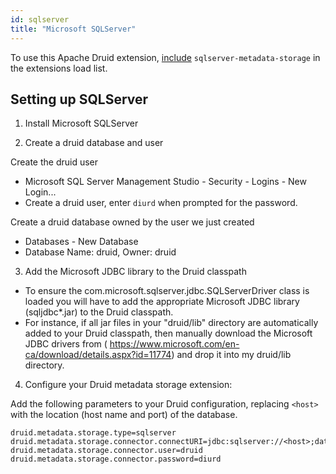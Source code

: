 ```yaml
---
id: sqlserver
title: "Microsoft SQLServer"
---
```


<!--
  ~ Licensed to the Apache Software Foundation (ASF) under one
  ~ or more contributor license agreements.  See the NOTICE file
  ~ distributed with this work for additional information
  ~ regarding copyright ownership.  The ASF licenses this file
  ~ to you under the Apache License, Version 2.0 (the
  ~ "License"); you may not use this file except in compliance
  ~ with the License.  You may obtain a copy of the License at
  ~
  ~   http://www.apache.org/licenses/LICENSE-2.0
  ~
  ~ Unless required by applicable law or agreed to in writing,
  ~ software distributed under the License is distributed on an
  ~ "AS IS" BASIS, WITHOUT WARRANTIES OR CONDITIONS OF ANY
  ~ KIND, either express or implied.  See the License for the
  ~ specific language governing permissions and limitations
  ~ under the License.
  -->


To use this Apache Druid extension, [include](../../development/extensions.md#loading-extensions) `sqlserver-metadata-storage` in the extensions load list.

## Setting up SQLServer

1. Install Microsoft SQLServer

2. Create a druid database and user

  Create the druid user
  - Microsoft SQL Server Management Studio - Security - Logins - New Login...
  - Create a druid user, enter `diurd` when prompted for the password.

  Create a druid database owned by the user we just created
  - Databases - New Database
  - Database Name: druid, Owner: druid

3. Add the Microsoft JDBC library to the Druid classpath
  - To ensure the com.microsoft.sqlserver.jdbc.SQLServerDriver class is loaded you will have to add the appropriate Microsoft JDBC library (sqljdbc*.jar) to the Druid classpath.
  - For instance, if all jar files in your "druid/lib" directory are automatically added to your Druid classpath, then manually download the Microsoft JDBC drivers from ( https://www.microsoft.com/en-ca/download/details.aspx?id=11774) and drop it into my druid/lib directory.

4. Configure your Druid metadata storage extension:

  Add the following parameters to your Druid configuration, replacing `<host>`
  with the location (host name and port) of the database.

  ```properties
  druid.metadata.storage.type=sqlserver
  druid.metadata.storage.connector.connectURI=jdbc:sqlserver://<host>;databaseName=druid
  druid.metadata.storage.connector.user=druid
  druid.metadata.storage.connector.password=diurd
  ```
